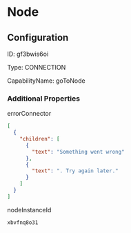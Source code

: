 # Node
## Configuration
ID:  gf3bwis6oi

Type: CONNECTION 

CapabilityName: goToNode






### Additional Properties
errorConnector
```json 
[
  {
    "children": [
      {
        "text": "Something went wrong"
      },
      {
        "text": ". Try again later."
      }
    ]
  }
]
```


nodeInstanceId
```string 
xbvfnq8o31
```




